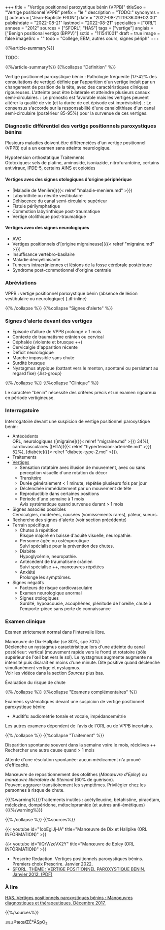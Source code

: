 +++
title = "Vertige positionnel paroxystique bénin (VPPB)"
titleSeo = "Vertige positionnel VPPB"
prefix = "le "
description = "TODO:"
synonyms = []
auteurs = ["Jean-Baptiste FRON"]
date = "2022-08-21T19:36:09+02:00"
publishdate = "2022-08-21"
lastmod = "2022-08-21"
specialites = ["ORL"]
annees = "2012"
sources = ["SFORL", "HAS"]
tags = ["vertige"]
anglais = ["Benign positional vertigo (BPPV)"]
sctid = "111541001"
draft = true
image = false
imageSrc = ""
todo = "Collège, EBM, autres cours, signes périph"
+++

{{%article-summary%}}

TODO:

{{%/article-summary%}}
{{%collapse "Définition" %}}

Vertige positionnel paroxystique bénin
: Pathologie fréquente (17-42% des consultations de vertige) définie par l'apparition d'un vertige induit par un changement de position de la tête, avec des caractéristiques cliniques rigoureuses. L'atteinte peut être bilatérale et atteindre plusieurs canaux semi-circulaires.
: Le pronostic est favorable mais les vertiges peuvent altérer la qualité de vie (et la durée de cet épisode est imprévisible).
: Le consensus s'accorde sur la responsabilité d'une canalolithiase d'un canal semi-circulaire (postérieur 85-95%) pour la survenue de ces vertiges.

### Diagnostic différentiel des vertige positionnels paroxystiques bénins

Plusieurs maladies doivent être différenciées d'un vertige positionnel (VPPB) qui a un examen sans atteinte neurologique.

Hypotension orthostatique
Traitements  
Ototoxiques: sels de platine, aminoside, isoniazide, nitrofurantoïne, certains antiviraux, IPDE-5, certains AINS et opioïdes

#### Vertiges avec des signes otologiques d'origine périphérique

- [Maladie de Menière]({{< relref "maladie-meniere.md" >}})
- Labyrinthite ou névrite vestibulaire
- Déhiscence du canal semi-circulaire supérieur
- Fistule périlymphatique
- Commotion labyrinthique post-traumatique
- Vertige otolithique post-traumatique

#### Vertiges avec des signes neurologiques

- AVC
- Vertiges positionnels d'[origine migraineuse]({{< relref "migraine.md" >}})
- Insuffisance vertébro-basilaire
- Maladie démyélinisante
- Tumeurs intracrâniennes et lésions de la fosse cérébrale postérieure
- Syndrome post-commotionnel d'origine centrale

### Abréviations

VPPB
: vertige positionnel paroxystique bénin (absence de lésion vestibulaire ou neurologique)
{.dl-inline}

{{% /collapse %}}
{{%collapse "Signes d'alerte" %}}

### Signes d'alerte devant des vertiges

- Épisode d'allure de VPPB prolongé > 1 mois
- Contexte de traumatisme crânien ou cervical
- Céphalée (violente et brusque ++)
- Cervicalgie d'apparition récente
- Déficit neurologique
- Marche impossible sans chute
- Surdité brusque
- Nystagmus atypique (battant vers le menton, spontané ou persistant au regard fixe)
{.list-group}

{{% /collapse %}}
{{%collapse "Clinique" %}}

Le caractère "bénin" nécessite des critères précis et un examen rigoureux en période vertigineuse.

### Interrogatoire

Interrogatoire devant une suspicion de vertige positionnel paroxystique bénin:

- Antécédents  
  ORL, neurologiques ([migraine]({{< relref "migraine.md" >}}) 34%), cardiovasculaires ([HTA]({{< relref "hypertension-arterielle.md" >}}) 52%), [diabète]({{< relref "diabete-type-2.md" >}}).
- Traitements
- [Vertiges](/tags/vertige/)
  - Sensation rotatoire avec illusion de mouvement, avec ou sans perception visuelle d'une rotation du décor
  - Transitoire
  - Durée généralement < 1 minute, répétée plusieurs fois par jour
  - Déclenchée immédiatement par un mouvement de tête
  - Reproductible dans certaines positions
  - Période d'une semaine à 1 mois  
    Avis systématique quand survenue durant > 1 mois
- Signes associés possibles  
  Cervicalgies, modérées, nausées (vomissements rares), pâleur, sueurs.
- Recherche des signes d'alerte (voir section précédente)
- Terrain spécifique
  - Chutes à répétition  
    Risque majoré en baisse d'acuité visuelle, neuropathie.
  - Personne âgée ou ostéoporotique  
    Suivi spécialisé pour la prévention des chutes.
  - Diabète  
    Hypoglycémie, neuropathie.
  - Antécédent de traumatisme crânien  
    Suivi spécialisé ++, manœuvres répétées
  - Anxiété  
    Prolonge les symptômes.
- Signes négatifs
  - Facteurs de risque cardiovasculaire
  - Examen neurologique anormal
  - Signes otologiques  
    Surdité, hypoacousie, acouphènes, plénitude de l'oreille, chute à l'emporte-pièce sans perte de connaissance

### Examen clinique

Examen strictement normal dans l'intervalle libre.

Manœuvre de Dix-Hallpike (se 80%, spe 70%)  
Déclenche un nystagmus caractéristique lors d'une atteinte du canal postérieur: vertical (mouvement rapide vers le front) et rotatoire (pôle supérieur de l'œil bat vers le sol). Le nystagmus augmente augmente ne intensité puis disaraît en moins d'une minute.
Dite positive quand déclenche simultanément vertige et nystagmus.  
Voir les vidéos dans la section *Sources* plus bas.

Évaluation du risque de chute

{{% /collapse %}}
{{%collapse "Examens complémentaires" %}}

Examens systématiques devant une suspicion de vertige positionnel paroxystique bénin:

- Auditifs: audiométrie tonale et vocale, impédancemétrie

Les autres examens dépendent de l'avis de l'ORL ou de VPPB incertains.

{{% /collapse %}}
{{%collapse "Traitement" %}}

Disparition spontanée souvent dans la semaine voire le mois, récidives ++
Rechercher une autre cause quand > 1 mois

Attente d'une résolution spontanée: aucun médicament n'a prouvé d'efficacité.

Manœuvre de repositionnement des otolithes (*Manœuvre d'Epley*) ou *manœuvre libératoire de Stemont* (60% de guérison).  
Peuvent aggraver transitoirement les symptômes.
Privilégier chez les personnes à risque de chute.

{{{%warning%}}}Traitements inutiles : acétylleucine, bétahistine, piracétam, méclozine, dompéridone, métoclopramide (et autres anti-émétiques){{{%/warning%}}}

{{% /collapse %}}
{{%sources%}}

{{< youtube id="1obEgiJj-IA" title="Manœuvre de Dix et Hallpike (ORL INFORMATION)" >}}

{{< youtube id="iIQrWzeVX2Y" title="Manœuvre de Epley (ORL INFORMATION)" >}}

- Prescrire Redaction. Vertiges positionnels paroxystiques bénins. Premiers choix Prescrire. Janvier 2022.
- [SFORL. THÈME : VERTIGE POSITIONNEL PAROXYSTIQUE BENIN. Janvier 2012. (PDF)](https://www.sforl.org/wp-content/uploads/2020/02/Vertige-Positionnel-Paroxystique-Benin-2012-Janvier.pdf)

### À lire

[HAS. Vertiges positionnels paroxystiques bénins : Manoeuvres diagnostiques et thérapeutiques. Décembre 2017.](https://www.has-sante.fr/jcms/c_2819896/fr/vertiges-positionnels-paroxystiques-benins-manoeuvres-diagnostiques-et-therapeutiques)

{{%/sources%}}

≤≥±®æœŒÈ³ÂSpO<sub>2</sub>
